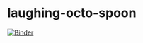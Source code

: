 # laughing-octo-spoon

[![Binder](https://mybinder.org/badge_logo.svg)](https://mybinder.org/v2/gh/JonathanDonovan/laughing-octo-spoon/master)
